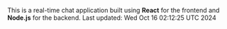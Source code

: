 This is a real-time chat application built using **React** for the frontend and **Node.js** for the backend.
Last updated: Wed Oct 16 02:12:25 UTC 2024
